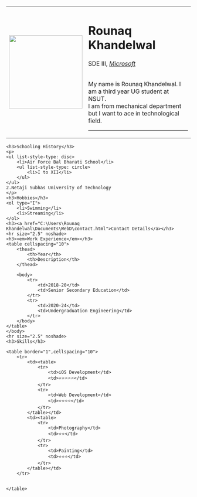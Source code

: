 
<html lang="en">

<head>
    <meta charset="UTF-8">
    <title>Rounaq's first site</title>
</head>

<body>
    <table cellspacing="20">
        <tr>
            <td> <img src="C:\Users\Rounaq Khandelwal\Documents\WebD\linkedindp.jpg" width="200" height="200">
            </td>
            <td><h1>Rounaq Khandelwal</h1>
                <p>SDE III, <em><a href="https://www.microsoft.com/en-in">Microsoft</a></em> </p>
                <p>
                    <br>My name is Rounaq Khandelwal. I am a third year UG student at NSUT.
                    <br>I am from mechanical department but I want to ace in technological field.
                    <hr size="3" noshade>
                </p></td>
        </tr>
    </table>
    

    <h3>Schooling History</h3>
    <p>
    <ul list-style-type: disc>
        <li>Air Force Bal Bharati School</li>
        <ul list-style-type: circle>
            <li>I to XII</li>
        </ul>
    </ul>
    2.Netaji Subhas University of Technology
    </p>
    <h3>Hobbies</h3>
    <ol type="I">
        <li>Swimming</li>
        <li>Streaming</li>
    </ol>
    <h3><a href="C:\Users\Rounaq Khandelwal\Documents\WebD\contact.html">Contact Details</a></h3>
    <hr size="2.5" noshade>
    <h3><em>Work Experience</em></h3>
    <table cellspacing="10">
        <thead>
            <th>Year</th>
            <th>Description</th>
        </thead>

        <body>
            <tr>
                <td>2018-20</td>
                <td>Senior Secondary Education</td>
            </tr>
            <tr>
                <td>2020-24</td>
                <td>Undergraduation Engineering</td>
            </tr>
        </body>
    </table>
    </body>
    <hr size="2.5" noshade>
    <h3>Skills</h3>
    
    <table border="1",cellspacing="10">
        <tr>
            <td><table>
                <tr>
                    <td>iOS Development</td>
                    <td>⭐⭐⭐⭐⭐</td>
                </tr>
                <tr>
                    <td>Web Development</td>
                    <td>⭐⭐⭐⭐</td>
                </tr>   
            </table></td>
            <td><table>
                <tr>
                    <td>Photography</td>
                    <td>⭐⭐</td>
                </tr>
                <tr>
                    <td>Painting</td>
                    <td>⭐⭐⭐</td>
                </tr>
            </table></td>
        </tr>
        
        
    </table>


</body>

</html>

